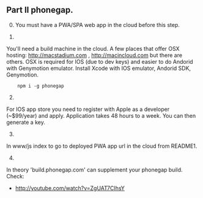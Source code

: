 
## Part II phonegap.

0. You must have a PWA/SPA web app in the cloud before this step.

1.
You'll need a build machine in the cloud. A few places that offer OSX hosting: http://macstadium.com , http://macincloud.com but there are others.
OSX is required for IOS (due to dev keys) and easier to do Andorid with Genymotion emulator.
Install Xcode with IOS emulator, Andorid SDK, Genymotion.


		npm i -g phonegap


2.

For IOS app store you need to register with Apple as a developer (~$99/year) and apply. Application takes 48 hours to a week. You can then generate a key.


3.

In www/js index to go to deployed PWA app url in the cloud from README1.


4.

In theory 'build.phonegap.com' can supplement your phonegap build.
Check:
- http://youtube.com/watch?v=ZgUAT7CIhsY
